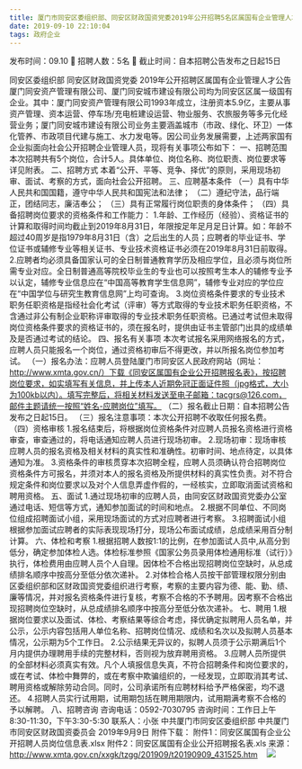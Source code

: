 ```yaml
---
title: 厦门市同安区委组织部、同安区财政国资党委2019年公开招聘5名区属国有企业管理人才公告
date: 2019-09-10 22:10:04
tags: 政府企业
---
```

发布时间：09.10   🌟   招聘人数：5名   🌈   截止时间：自本招聘公告发布之日起15日
<!-- more -->

同安区委组织部 同安区财政国资党委
2019年公开招聘区属国有企业管理人才公告
厦门同安资产管理有限公司、厦门同安城市建设有限公司均为同安区区属一级国有企业。其中：厦门同安资产管理有限公司1993年成立，注册资本5.9亿，主要从事资产管理、资本运营、停车场/充电桩建设运营、物业服务、农旅服务等多元化经营业务；厦门同安城市建设有限公司业务主要涵盖城市（市政、绿化、环卫）一体化管养、市政项目代建与施工、水力发电等。因公司业务发展需要，上述两家国有企业拟面向社会公开招聘企业管理人员，现将有关事项公布如下：
一、招聘范围
本次招聘共有5个岗位，合计5人。具体单位、岗位名称、岗位职责、岗位要求等详见附表。
二、招聘方式
本着“公开、平等、竞争、择优”的原则，采用现场初审、面试、考察的方式，面向社会公开招聘。
三、应聘基本条件
（一）具有中华人民共和国国籍，遵守中华人民共和国宪法和法律；
（二）遵纪守法，品行端正，团结同志，廉洁奉公；
（三）具有正常履行岗位职责的身体条件；
（四）具备招聘岗位要求的资格条件和工作能力：
1.年龄、工作经历（经验）、资格证书的计算和取得时间均截止到2019年8月31日，年限按足年足月足日计算。如：年龄不超过40周岁是指1979年8月31日（含）之后出生的人员；应聘者的毕业证书、学位证书或辅修专业等相关证书、专业技术资格证书必须在2019年8月31日前取得。
2.应聘者均必须具备国家认可的全日制普通教育学历及相应学位，且必须与岗位所需专业对应。全日制普通高等院校毕业生的专业也可以按照考生本人的辅修专业予以认定，辅修专业信息应在“中国高等教育学生信息网”，辅修专业对应的学位应在“中国学位与研究生教育信息网”上均可查询。
3.岗位资格条件要求的专业技术职务任职资格是指经社会化考试（评审）等方式取得的专业技术职务任职资格，不含通过非公有制企业职称评审取得的专业技术职务任职资格。已通过考试但未取得岗位资格条件要求的资格证书的，须在报名时，提供由证书主管部门出具的成绩单及是否通过考试的结论。
四、报名有关事项
本次考试报名采用网络报名的方式，应聘人员只能报名一个岗位，通过资格初审后不得更改，并以所报名岗位参加考试。
（一）报名办法：应聘人员登陆厦门市同安区人民政府网站（网址：http://www.xmta.gov.cn/）下载《同安区属国有企业公开招聘报名表》，按招聘岗位要求，如实填写有关信息，并上传本人近期免冠正面证件照（jpg格式，大小为100kb以内）。填写完整后，将相关材料发送至电子邮箱：tacgrs@126.com，邮件主题请统一按照“姓名-应聘岗位”填写。
（二）报名截止日期：自本招聘公告发布之日起15日。
（三）报名注意事项：本次公开招聘不收取任何报名费。
（四）资格审核
1.报名结束后，将根据岗位资格条件对应聘人员报名资格进行资格审查，审查通过的，将电话通知应聘人员进行现场初审。
2.现场初审：现场审核应聘人员的报名资格及相关材料的真实性和准确性。初审时间、地点待定，以具体通知为准。
3.资格条件的审核贯穿本次招聘全程，应聘人员须确认符合招聘岗位资格条件方可报名，并须对本人的报名资格及所提供材料的真实性负责。对不符合规定条件和岗位要求以及对个人信息弄虚作假的，一经核实，立即取消面试资格和聘用资格。
五、面试
1.通过现场初审的应聘人员，由同安区财政国资党委办公室通过电话、短信等方式，通知参加面试的时间和地点。
2.根据不同单位、不同岗位组成招聘面试小组，采用现场面试的方式对应聘者进行考察。
3.招聘面试小组根据参加面试应聘者的实际表现现场打分，现场公布面试成绩，总成绩采用百分制计算。
六、体检和考察
1.根据招聘人数按1:1的比例，在参加面试人员中,从高分到低分，确定参加体检人选。体检标准参照《国家公务员录用体检通用标准（试行）》执行，体检费用由应聘人员个人自理。因体检不合格出现招聘岗位空缺时，从总成绩排名顺序中按高分至低分依次递补。
2.对体检合格人员按干部管理权限分别由区委组织部和区财政国资党委组织进行考察，考察的主要内容为德、能、勤、绩、廉等情况，并对报名资格条件进行复核，考察不合格的不予聘用。因考察不合格出现招聘岗位空缺时，从总成绩排名顺序中按高分至低分依次递补。
七、聘用
1.根据岗位要求以及面试、体检、考察结果等综合考虑，择优确定拟聘用人员名单，并公示，公示内容包括用人单位名称、招聘岗位情况、成绩和名次以及拟聘人员基本情况，公示期为5个工作日。
2.公示结果无异议的，拟聘人员须于公示期满后1个月内提供办理聘用手续的完整材料，否则视为放弃聘用资格。
3.应聘人员所提供的全部材料必须真实有效。凡个人填报信息失真，不符合招聘条件和岗位要求的，或在考试、体检中舞弊的，或在考察中欺骗组织的，一经发现，立即取消其考试、聘用资格或解除劳动合同。同时，公司承诺所有应聘材料给予严格保密，均不退还。
4.招聘人员实行试用期，试用期包括在聘用期限内，试用期满考察不合格的予以解聘。
八、招聘咨询
咨询电话：0592-7030795
咨询时间：工作日上午8:30-11:30，下午3:30-5:30
联系人：小张
中共厦门市同安区委组织部
中共厦门市同安区财政国资委员会
2019年9月9日
附件下载：
附件1：同安区属国有企业公开招聘人员岗位信息表.xlsx
附件2：同安区属国有企业公开招聘报名表.xls
来源：
http://www.xmta.gov.cn/xxgk/tzgg/201909/t20190909_431525.htm
 
 ![](https://cdn.weiweiblog.cn/20181015134814.png)
